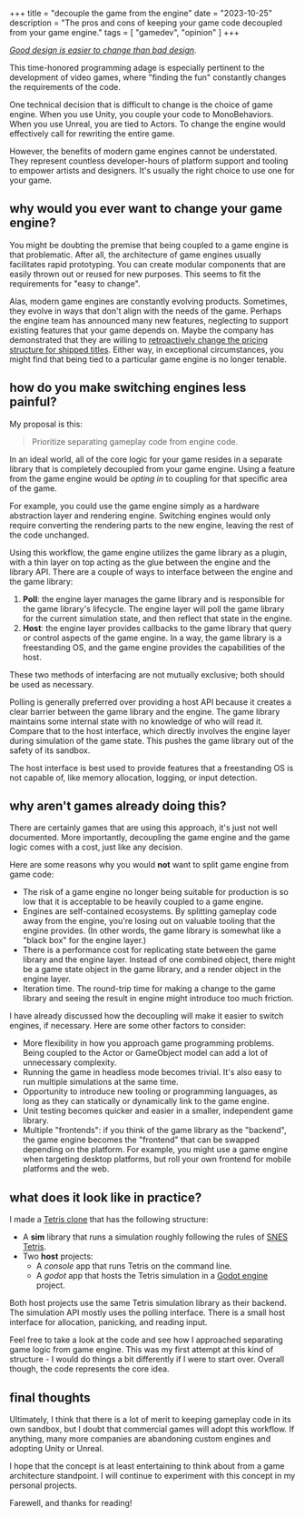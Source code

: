 +++
title = "decouple the game from the engine"
date = "2023-10-25"
description = "The pros and cons of keeping your game code decoupled from your game engine."
tags = [
    "gamedev", "opinion"
]
+++

*[Good design is easier to change than bad design](https://pragprog.com/tips/)*.

This time-honored programming adage is especially pertinent to the development of video games, where "finding the fun" constantly changes the requirements of the code.

One technical decision that is difficult to change is the choice of game engine. When you use Unity, you couple your code to MonoBehaviors. When you use Unreal, you are tied to Actors. To change the engine would effectively call for rewriting the entire game.

However, the benefits of modern game engines cannot be understated. They represent countless developer-hours of platform support and tooling to empower artists and designers. It's usually the right choice to use one for your game.

## why would you ever want to change your game engine?

You might be doubting the premise that being coupled to a game engine is that problematic. After all, the architecture of game engines usually facilitates rapid prototyping. You can create modular components that are easily thrown out or reused for new purposes. This seems to fit the requirements for "easy to change".

Alas, modern game engines are constantly evolving products. Sometimes, they evolve in ways that don't align with the needs of the game. Perhaps the engine team has announced many new features, neglecting to support existing features that your game depends on. Maybe the company has demonstrated that they are willing to [retroactively change the pricing structure for shipped titles](https://www.gamesindustry.biz/unity-adding-a-fee-for-each-time-a-game-is-installed). Either way, in exceptional circumstances, you might find that being tied to a particular game engine is no longer tenable.

## how do you make switching engines less painful?

My proposal is this:

> Prioritize separating gameplay code from engine code.

In an ideal world, all of the core logic for your game resides in a separate library that is completely decoupled from your game engine. Using a feature from the game engine would be *opting in* to coupling for that specific area of the game.

For example, you could use the game engine simply as a hardware abstraction layer and rendering engine. Switching engines would only require converting the rendering parts to the new engine, leaving the rest of the code unchanged.

Using this workflow, the game engine utilizes the game library as a plugin, with a thin layer on top acting as the glue between the engine and the library API. There are a couple of ways to interface between the engine and the game library:

1. **Poll**: the engine layer manages the game library and is responsible for the game library's lifecycle. The engine layer will poll the game library for the current simulation state, and then reflect that state in the engine.
2. **Host**: the engine layer provides callbacks to the game library that query or control aspects of the game engine. In a way, the game library is a freestanding OS, and the game engine provides the capabilities of the host.

These two methods of interfacing are not mutually exclusive; both should be used as necessary.

Polling is generally preferred over providing a host API because it creates a clear barrier between the game library and the engine. The game library maintains some internal state with no knowledge of who will read it. Compare that to the host interface, which directly involves the engine layer during simulation of the game state. This pushes the game library out of the safety of its sandbox.

The host interface is best used to provide features that a freestanding OS is not capable of, like memory allocation, logging, or input detection.

## why aren't games already doing this?

There are certainly games that are using this approach, it's just not well documented. More importantly, decoupling the game engine and the game logic comes with a cost, just like any decision.

Here are some reasons why you would **not** want to split game engine from game code:

* The risk of a game engine no longer being suitable for production is so low that it is acceptable to be heavily coupled to a game engine.
* Engines are self-contained ecosystems. By splitting gameplay code away from the engine, you're losing out on valuable tooling that the engine provides. (In other words, the game library is somewhat like a "black box" for the engine layer.)
* There is a performance cost for replicating state between the game library and the engine layer. Instead of one combined object, there might be a game state object in the game library, and a render object in the engine layer.
* Iteration time. The round-trip time for making a change to the game library and seeing the result in engine might introduce too much friction.

I have already discussed how the decoupling will make it easier to switch engines, if necessary. Here are some other factors to consider:

* More flexibility in how you approach game programming problems. Being coupled to the Actor or GameObject model can add a lot of unnecessary complexity.
* Running the game in headless mode becomes trivial. It's also easy to run multiple simulations at the same time.
* Opportunity to introduce new tooling or programming languages, as long as they can statically or dynamically link to the game engine.
* Unit testing becomes quicker and easier in a smaller, independent game library.
* Multiple "frontends": if you think of the game library as the "backend", the game engine becomes the "frontend" that can be swapped depending on the platform. For example, you might use a game engine when targeting desktop platforms, but roll your own frontend for mobile platforms and the web.

## what does it look like in practice?

I made a [Tetris clone](https://github.com/0xC021/tetris) that has the following structure:

* A **sim** library that runs a simulation roughly following the rules of [SNES Tetris](https://meatfighter.com/nintendotetrisai/).
* Two **host** projects:
    * A *console* app that runs Tetris on the command line.
    * A *godot* app that hosts the Tetris simulation in a [Godot engine](https://godotengine.org/) project.

Both host projects use the same Tetris simulation library as their backend. The simulation API mostly uses the polling interface. There is a small host interface for allocation, panicking, and reading input.

Feel free to take a look at the code and see how I approached separating game logic from game engine. This was my first attempt at this kind of structure - I would do things a bit differently if I were to start over. Overall though, the code represents the core idea.

## final thoughts

Ultimately, I think that there is a lot of merit to keeping gameplay code in its own sandbox, but I doubt that commercial games will adopt this workflow. If anything, many more companies are abandoning custom engines and adopting Unity or Unreal.

I hope that the concept is at least entertaining to think about from a game architecture standpoint. I will continue to experiment with this concept in my personal projects.

Farewell, and thanks for reading!